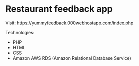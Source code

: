 # Restaurant feedback app

Visit: https://yummyfeedback.000webhostapp.com/index.php

 Technologies:
 - PHP
 - HTML
 - CSS
 - Amazon AWS RDS (Amazon Relational Database Service)
 
